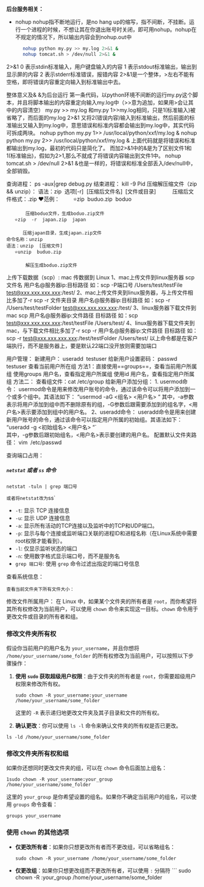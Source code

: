 **后台服务相关：**
- nohup 
	 nohup指不断地运行，是no hang up的缩写，指不间断，不挂断。运行一个进程的时候，不想让其在你退出账号时关闭，即可用nohup。nohup在不规定的情况下，所以输出内容会到nohup.out中
```bash
	  nohup python my.py >> my.log 2>&1 &
	  nohup tomcat.sh > /dev/null 2>&1 &
```
2>&1
	0 表示stdin标准输入，用户键盘输入的内容
	1 表示stdout标准输出，输出到显示屏的内容
	2 表示stderr标准错误，报错内容
	2>&1是一个整体，>左右不能有空格，即将错误内容重定向输入到标准输出中去。

整体意义及&
	&为后台运行
	第一条代码，以python环境不间断的运行my.py这个脚本，并且将脚本输出的内容重定向输入my.log中（>>意为追加，如果用>会让其中的内容清空）
	my.py >> my.log 和my.py 1>>my.log相同，只是1(标准输入)被省略了，而后面的my.log 2>&1 又将2(错误内容)输入到标准输出，然后前面的标准输出又输入到my.log中，意思错误和标准内容都会输出到my.log中，其实代码可拆成两块。
	nohup python my.py 1>> /usr/local/python/xxf/my.log &
	nohup python my.py 2>> /usr/local/python/xxf/my.log &
	上面代码就是将错误和标准都输出到my.log，最初的代码只是简化了。
	而加2>&1中的&是为了区别文件1和1(标准输出)，假如为2>1,那么不就成了将错误内容输出到文件1中。
	nohup tomcat.sh > /dev/null 2>&1 &也是一样的，将错误和标准全部丢入/dev/null中，全部销毁。

查询进程：
	ps -aux|grep debug.py
结束进程：
	kill -9 Pid
压缩解压缩文件（zip && unzip）：
	语法：zip  选项[-r]  [压缩后文件名]  [文件或目录]          
	压缩后文件格式：.zip
	❤️范例：        
	   ⭐️zip  buduo.zip  boduo           
	
		   压缩boduo文件，生成boduo.zip文件        
	   ⭐️zip  -r  japan.zip  japan           
	
		  压缩japan目录，生成japan.zip文件
	命令名称：unzip
	语法：unzip  [压缩文件]
	   ⭐️unzip  buduo.zip       
	
		   解压生成boduo.zip文件
上传下载数据（scp）:
	mac 传数据到 Linux
	1、mac上传文件到linux服务器
		scp 文件名 用户名@服务器ip:目标路径
		如：scp -P端口号 /Users/test/testFile test@xxx.xxx.xxx.xxx:/test/
	2、mac上传文件夹到linux服务器，与上传文件相比多加了-r
		scp -r 文件夹目录 用户名@服务器ip:目标路径
		如：scp -r /Users/test/testFolder test@xxx.xxx.xxx.xxx:/test/
	3、linux服务器下载文件到mac
		scp 用户名@服务器ip:文件路径 目标路径
		如：scp test@xxx.xxx.xxx.xxx:/test/testFile /Users/test/
	4、linux服务器下载文件夹到mac，与下载文件相比多加了-r
		scp -r 用户名@服务器ip:文件路径 目标路径
		如：scp -r test@xxx.xxx.xxx.xxx:/test/testFolder /Users/test/
	以上命令都是在客户端执行，而不是服务器上，要是默认22端口没开放则需要加端口

用户管理：
	新建用户：
		useradd  testuser
	给新用户设置密码：
		passwd testuser
	查看当前用户所在组
	方法1：直接使用==groups==，查看当前用户所属组
	 使用groups 用户名，查看指定用户所属组
	 使用id 用户名，查看指定用户所属组
	方法二：
		查看组文件：cat /etc/group
	 给新用户添加分组：
		 1. usermod命令：
		 usermod命令是用来修改用户账号的命令，通过该命令可以将用户添加到一个或多个组中。其语法如下：  “usermod -aG <组名> <用户名> “
		其中，-a参数表示将用户添加到组中而不删除原有的组，-G参数后跟需要添加到的组名字，<用户名>表示要添加到组中的用户名。
		 2、useradd命令：
		useradd命令是用来创建新用户账号的命令，通过该命令可以指定用户所属的初始组。其语法如下：  “useradd -g <初始组名> <用户名> “`  
		其中，-g参数后跟初始组名，<用户名>表示要创建的用户名。
	 配置默认文件夹路径：
		vim  /etc/passwd

查询端口占用：
##### `netstat` 或者 `ss` 命令

```
netstat -tuln | grep 端口号
```
`或者将netstat改为`ss`
- `-t`: 显示 TCP 连接信息
- `-u`: 显示 UDP 连接信息
- `-a`: 显示所有活动的TCP连接以及监听中的TCP和UDP端口。
- `-p`: 显示与每个连接或监听端口关联的进程ID和进程名称（在Linux系统中需要root权限才能看到）。
- `-l`: 仅显示监听状态的端口
- `-n`: 使用数字格式显示端口号，而不是服务名
- `grep 端口号`: 使用 `grep` 命令过滤出指定的端口号信息

查看系统信息：

	查看当前文件夹下所有文件大小：
	

 修改文件所属用户：
	 在 Linux 中，如果某个文件夹的所有者是 `root`，而你希望将其所有权修改为当前用户，可以使用 `chown` 命令来实现这一目标。`chown` 命令用于更改文件或目录的所有者和组。

### 修改文件夹所有权

假设你当前用户的用户名为 `your_username`，并且你想将 `/home/your_username/some_folder` 的所有权修改为当前用户，可以按照以下步骤操作：

1. **使用 `sudo` 获取超级用户权限**：由于文件夹的所有者是 `root`，你需要超级用户权限来修改所有权。
    ```
    sudo chown -R your_username:your_username /home/your_username/some_folder
    ```
    这里的 `-R` 表示递归地更改文件夹及其子目录和文件的所有权。
    
2. **确认更改**：你可以使用 `ls -l` 命令来确认文件夹的所有权是否已更改。

```
ls -ld /home/your_username/some_folder
```
### 修改文件夹所有权和组

如果你还想同时更改文件夹的组，可以在 `chown` 命令后面加上组名：
```
1sudo chown -R your_username:your_group /home/your_username/some_folder
```
这里的 `your_group` 是你希望设置的组名。如果你不确定当前用户的组名，可以使用 `groups` 命令查看：
```
groups your_username
```
### 使用 `chown` 的其他选项

- **仅更改所有者**：如果你只想更改所有者而不更改组，可以省略组名：
    ```
    sudo chown -R your_username /home/your_username/some_folder
    ```
- **仅更改组**：如果你只想更改组而不更改所有者，可以使用 `:` 分隔符    ```
    sudo chown -R :your_group /home/your_username/some_folder